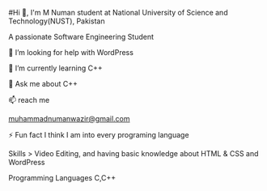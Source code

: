 #Hi 👋, 
I'm M Numan student at National University of Science and Technology(NUST), Pakistan

A passionate Software Engineering Student

🤝 I’m looking for help with WordPress

🌱 I’m currently learning C++

💬 Ask me about C++

📫  reach me

muhammadnumanwazir@gmail.com

⚡ Fun fact
I think I am into every programing language

Skills > Video Editing, and having basic knowledge about HTML & CSS and WordPress

Programming Languages
C,C++
